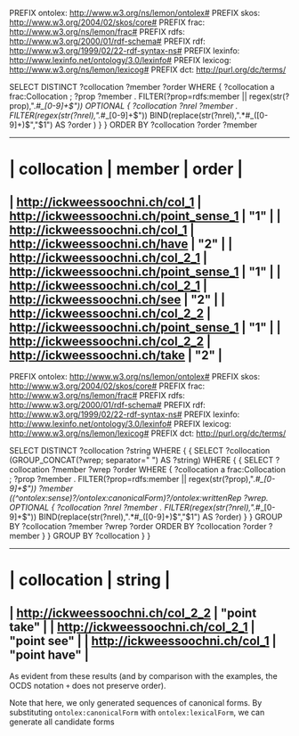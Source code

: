 PREFIX ontolex: <http://www.w3.org/ns/lemon/ontolex#>
PREFIX skos: <http://www.w3.org/2004/02/skos/core#>
PREFIX frac: <http://www.w3.org/ns/lemon/frac#>
PREFIX rdfs: <http://www.w3.org/2000/01/rdf-schema#>
PREFIX rdf: <http://www.w3.org/1999/02/22-rdf-syntax-ns#>
PREFIX lexinfo: <http://www.lexinfo.net/ontology/3.0/lexinfo#>
PREFIX lexicog: <http://www.w3.org/ns/lemon/lexicog#>
PREFIX dct: <http://purl.org/dc/terms/> 

SELECT DISTINCT ?collocation ?member ?order
WHERE {
	?collocation a frac:Collocation ;
	?prop ?member .
	FILTER(?prop=rdfs:member || 
		regex(str(?prop),".*#_[0-9]+$"))
	OPTIONAL {
		?collocation ?nrel ?member .
		FILTER(regex(str(?nrel),".*#_[0-9]+$"))
		BIND(replace(str(?nrel),".*#_([0-9]+)$","$1")
		AS ?order )
	}
} ORDER BY ?collocation ?order ?member

-----------------------------------------------------------------------------------------
| collocation                        | member                                   | order |
=========================================================================================
| <http://ickweessoochni.ch/col_1>   | <http://ickweessoochni.ch/point_sense_1> | "1"   |
| <http://ickweessoochni.ch/col_1>   | <http://ickweessoochni.ch/have>          | "2"   |
| <http://ickweessoochni.ch/col_2_1> | <http://ickweessoochni.ch/point_sense_1> | "1"   |
| <http://ickweessoochni.ch/col_2_1> | <http://ickweessoochni.ch/see>           | "2"   |
| <http://ickweessoochni.ch/col_2_2> | <http://ickweessoochni.ch/point_sense_1> | "1"   |
| <http://ickweessoochni.ch/col_2_2> | <http://ickweessoochni.ch/take>          | "2"   |
-----------------------------------------------------------------------------------------


PREFIX ontolex: <http://www.w3.org/ns/lemon/ontolex#>
PREFIX skos: <http://www.w3.org/2004/02/skos/core#>
PREFIX frac: <http://www.w3.org/ns/lemon/frac#>
PREFIX rdfs: <http://www.w3.org/2000/01/rdf-schema#>
PREFIX rdf: <http://www.w3.org/1999/02/22-rdf-syntax-ns#>
PREFIX lexinfo: <http://www.lexinfo.net/ontology/3.0/lexinfo#>
PREFIX lexicog: <http://www.w3.org/ns/lemon/lexicog#>
PREFIX dct: <http://purl.org/dc/terms/> 

SELECT DISTINCT ?collocation ?string
WHERE {
	{ SELECT ?collocation
	  (GROUP_CONCAT(?wrep; separator=" ")
	   AS ?string)
	  WHERE {
	  	{ SELECT ?collocation ?member 
	  			 ?wrep ?order 
	  	  WHERE {
	  	  	?collocation a frac:Collocation ;
	  	  		?prop ?member .
	  	  	FILTER(?prop=rdfs:member || 
	  	  		regex(str(?prop),".*#_[0-9]+$"))
	  	  	?member ((^ontolex:sense)?/ontolex:canonicalForm)?/ontolex:writtenRep ?wrep.
	  	  	OPTIONAL {
	  	  		?collocation ?nrel ?member .
	  	  		FILTER(regex(str(?nrel),".*#_[0-9]+$"))
	  	  		BIND(replace(str(?nrel),".*#_([0-9]+)$","$1")
	  	  		AS ?order)
	  	  	}
	  	  } GROUP BY ?collocation ?member ?wrep ?order
	  	    ORDER BY ?collocation ?order ?member
	  	}
	  } GROUP BY ?collocation
	}
}


-----------------------------------------------------
| collocation                        | string       |
=====================================================
| <http://ickweessoochni.ch/col_2_2> | "point take" |
| <http://ickweessoochni.ch/col_2_1> | "point see"  |
| <http://ickweessoochni.ch/col_1>   | "point have" |
-----------------------------------------------------


As evident from these results (and by comparison with the examples, the OCDS notation `+` does not preserve order).

Note that here, we only generated sequences of canonical forms. By substituting `ontolex:canonicalForm` with `ontolex:lexicalForm`, we can generate all candidate forms